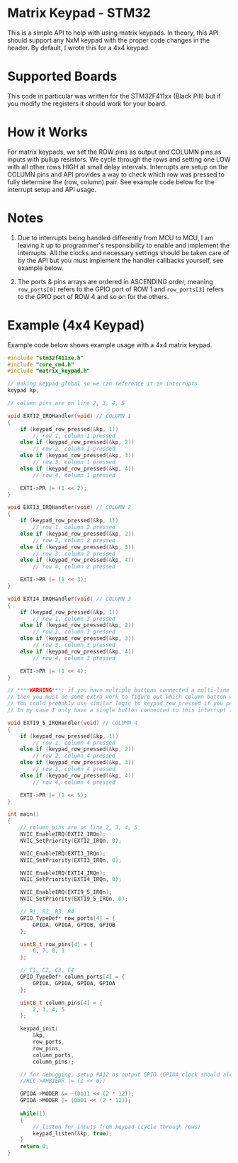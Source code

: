 # Matrix Keypad - STM32
This is a simple API to help with using matrix keypads. In theory, this API should support any NxM keypad with the proper code changes in the header. By default, I wrote this for a 4x4 keypad.

# Supported Boards
This code in particular was written for the STM32F411xx (Black Pill) but if you modify the registers it should work for your board.

# How it Works
For matrix keypads, we set the ROW pins as output and COLUMN pins as inputs with pullup resistors. We cycle through the rows and setting one LOW with all other rows HIGH at small delay intervals. Interrupts are setup on the COLUMN pins and API provides a way to check which row was pressed to fully determine the (row, column) pair. See example code below for the interrupt setup and API usage.

# Notes
1. Due to interrupts being handled differently from MCU to MCU, I am leaving it up to programmer's responsibility to enable and implement the interrupts. All the clocks and necessary settings should be taken care of by the API but you must implement the handler callbacks yourself, see example below.

2. The ports & pins arrays are ordered in ASCENDING order, meaning `row_ports[0]` refers to the GPIO port of ROW 1 and `row_ports[3]` refers to the GPIO port of ROW 4 and so on for the others.

# Example (4x4 Keypad)
Example code below shows example usage with a 4x4 matrix keypad.
```c
#include "stm32f411xe.h"
#include "core_cm4.h"
#include "matrix_keypad.h"

// making keypad global so we can reference it in interrupts
keypad kp;

// column pins are on line 2, 3, 4, 5

void EXTI2_IRQHandler(void) // COLUMN 1
{
	if (keypad_row_pressed(&kp, 1))
		// row 1, column 1 pressed
	else if (keypad_row_pressed(&kp, 2))
		// row 2, column 1 pressed
	else if (keypad_row_pressed(&kp, 3))
		// row 3, column 1 pressed
	else if (keypad_row_pressed(&kp, 4))
		// row 4, column 1 pressed

	EXTI->PR |= (1 << 2);
}

void EXTI3_IRQHandler(void) // COLUMN 2
{
	if (keypad_row_pressed(&kp, 1))
		// row 1, column 2 pressed
	else if (keypad_row_pressed(&kp, 2))
		// row 2, column 2 pressed
	else if (keypad_row_pressed(&kp, 3))
		// row 3, column 2 pressed
	else if (keypad_row_pressed(&kp, 4))
		// row 4, column 2 pressed

	EXTI->PR |= (1 << 3);
}

void EXTI4_IRQHandler(void) // COLUMN 3
{
	if (keypad_row_pressed(&kp, 1))
		// row 1, column 3 pressed
	else if (keypad_row_pressed(&kp, 2))
		// row 2, column 3 pressed
	else if (keypad_row_pressed(&kp, 3))
		// row 3, column 3 pressed
	else if (keypad_row_pressed(&kp, 4))
		// row 4, column 3 pressed

	EXTI->PR |= (1 << 4);
}

// ****WARNING***: if you have multiple buttons connected a multi-line interrupt like below
// then you must do some extra work to figure out which column button was pressed.
// You could probably use similar logic to keypad_row_pressed if you peek into the header.
// In my case I only have a single button connected to this interrupt line so I don't have to worry about it here.

void EXTI9_5_IRQHandler(void) // COLUMN 4
{
	if (keypad_row_pressed(&kp, 1))
		// row 1, column 4 pressed
	else if (keypad_row_pressed(&kp, 2))
		// row 2, column 4 pressed
	else if (keypad_row_pressed(&kp, 3))
		// row 3, column 4 pressed
	else if (keypad_row_pressed(&kp, 4))
		// row 4, column 4 pressed

	EXTI->PR |= (1 << 5);
}

int main()
{
	// column pins are on line 2, 3, 4, 5
	NVIC_EnableIRQ(EXTI2_IRQn);
	NVIC_SetPriority(EXTI2_IRQn, 0);

	NVIC_EnableIRQ(EXTI3_IRQn);
	NVIC_SetPriority(EXTI3_IRQn, 0);

	NVIC_EnableIRQ(EXTI4_IRQn);
	NVIC_SetPriority(EXTI4_IRQn, 0);

	NVIC_EnableIRQ(EXTI9_5_IRQn);
	NVIC_SetPriority(EXTI9_5_IRQn, 0);

	// R1, R2, R3, R4
	GPIO_TypeDef* row_ports[4] = {
		GPIOA, GPIOA, GPIOB, GPIOB
	};

	uint8_t row_pins[4] = {
		6, 7, 0, 1
	};

	// C1, C2, C3, C4
	GPIO_TypeDef* column_ports[4] = {
		GPIOA, GPIOA, GPIOA, GPIOA
	};

	uint8_t column_pins[4] = {
		2, 3, 4, 5
	};

	keypad_init(
		&kp,
		row_ports,
		row_pins,
		column_ports,
		column_pins);

	// for debugging, setup PA12 as output GPIO (GPIOA clock should already be enabled by API)
	//RCC->AHB1ENR |= (1 << 0);	

	GPIOA->MODER &= ~(0b11 << (2 * 12));
	GPIOA->MODER |= (0b01 << (2 * 12));
	
	while(1)
	{
		// listen for inputs from keypad (cycle through rows)
		keypad_listen(&kp, true);
	}
	return 0;
}
```
